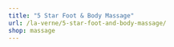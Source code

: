 ```yaml
---
title: "5 Star Foot & Body Massage"
url: /la-verne/5-star-foot-and-body-massage/
shop: massage
---
```

